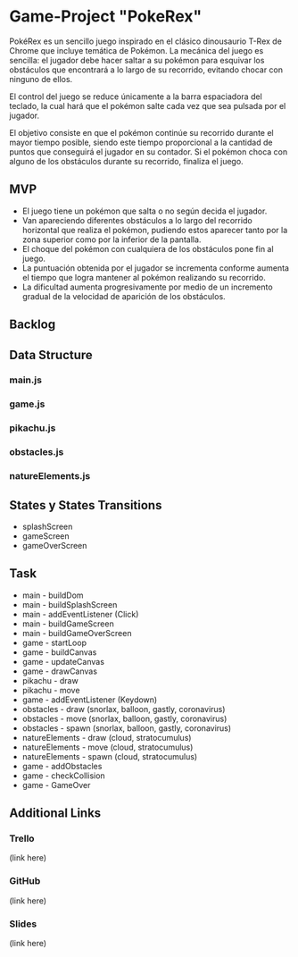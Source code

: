 # Game-Project "PokeRex"


PokéRex es un sencillo juego inspirado en el clásico dinousaurio T-Rex de Chrome que incluye temática de Pokémon. La mecánica del juego es sencilla: el jugador debe hacer saltar a su pokémon para esquivar los obstáculos que encontrará a lo largo de su recorrido, evitando chocar con ninguno de ellos.

El control del juego se reduce únicamente a la barra espaciadora del teclado, la cual hará que el pokémon salte cada vez que sea pulsada por el jugador.

El objetivo consiste en que el pokémon continúe su recorrido durante el mayor tiempo posible, siendo este tiempo proporcional a la cantidad de puntos que conseguirá el jugador en su contador. Si el pokémon choca con alguno de los obstáculos durante su recorrido, finaliza el juego.
## MVP

- El juego tiene un pokémon que salta o no según decida el jugador.
- Van apareciendo diferentes obstáculos a lo largo del recorrido horizontal que realiza el pokémon, pudiendo estos aparecer tanto por la zona superior como por la inferior de la pantalla.
- El choque del pokémon con cualquiera de los obstáculos pone fin al juego.
- La puntuación obtenida por el jugador se incrementa conforme aumenta el tiempo que logra mantener al pokémon realizando su recorrido.
- La dificultad aumenta progresivamente por medio de un incremento gradual de la velocidad de aparición de los obstáculos.

## Backlog
## Data Structure
### main.js
### game.js
### pikachu.js
### obstacles.js
### natureElements.js
## States y States Transitions

- splashScreen
- gameScreen
- gameOverScreen
## Task

- main - buildDom
- main - buildSplashScreen
- main - addEventListener (Click)
- main - buildGameScreen
- main - buildGameOverScreen
- game - startLoop
- game - buildCanvas
- game - updateCanvas
- game - drawCanvas
- pikachu - draw
- pikachu - move
- game - addEventListener (Keydown)
- obstacles - draw (snorlax, balloon, gastly, coronavirus)
- obstacles - move (snorlax, balloon, gastly, coronavirus)
- obstacles - spawn (snorlax, balloon, gastly, coronavirus)
- natureElements - draw (cloud, stratocumulus)
- natureElements - move (cloud, stratocumulus)
- natureElements - spawn (cloud, stratocumulus)
- game - addObstacles
- game - checkCollision
- game - GameOver

## Additional Links
### Trello

(link here)
### GitHub

(link here)
### Slides

(link here)
